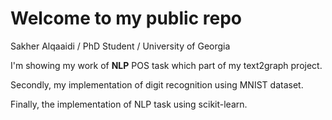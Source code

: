 # Welcome to my public repo

Sakher Alqaaidi / PhD Student / University of Georgia

I'm showing my work of __NLP__ POS task which part of my text2graph project.

Secondly, my implementation of digit recognition using MNIST dataset.

Finally, the implementation of NLP task using scikit-learn.

